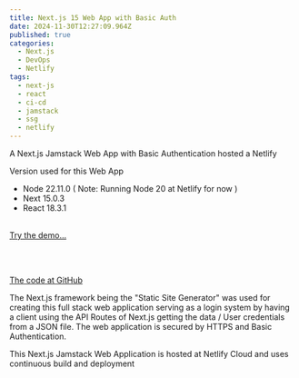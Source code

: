 ```yaml
---
title: Next.js 15 Web App with Basic Auth
date: 2024-11-30T12:27:09.964Z
published: true
categories:
  - Next.js
  - DevOps
  - Netlify
tags:
  - next-js
  - react
  - ci-cd
  - jamstack
  - ssg
  - netlify
---
```

A Next.js Jamstack Web App with Basic Authentication hosted a Netlify

Version used for this Web App

- Node 22.11.0 ( Note: Running Node 20 at Netlify for now )
- Next 15.0.3
- React 18.3.1
<br /><br />

<a href="https://psonextjsone.netlify.app/" target="_blank">Try the demo...</a>

<br /><br />

<a href="https://github.com/persteenolsen/next-js-basic-auth" target="_blank">The code at GitHub</a>

The Next.js framework being the "Static Site Generator" was used for creating this full stack web application serving as a login system by having a client using the API Routes of Next.js getting the data / User credentials from a JSON file. The web application is secured by HTTPS and Basic Authentication.

This Next.js Jamstack Web Application is hosted at Netlify Cloud and uses continuous build and deployment